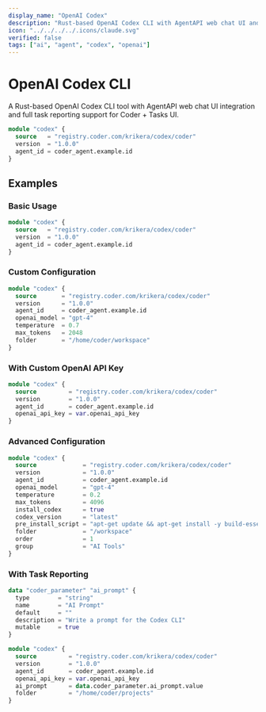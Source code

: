 ```yaml
---
display_name: "OpenAI Codex"
description: "Rust-based OpenAI Codex CLI with AgentAPI web chat UI and task reporting"
icon: "../../../../.icons/claude.svg"
verified: false
tags: ["ai", "agent", "codex", "openai"]
---
```


# OpenAI Codex CLI

A Rust-based OpenAI Codex CLI tool with AgentAPI web chat UI integration and full task reporting support for Coder + Tasks UI.


```tf
module "codex" {
  source   = "registry.coder.com/krikera/codex/coder"
  version  = "1.0.0"
  agent_id = coder_agent.example.id
}
```

## Examples

### Basic Usage

```tf
module "codex" {
  source   = "registry.coder.com/krikera/codex/coder"
  version  = "1.0.0"
  agent_id = coder_agent.example.id
}
```

### Custom Configuration

```tf
module "codex" {
  source       = "registry.coder.com/krikera/codex/coder"
  version      = "1.0.0"
  agent_id     = coder_agent.example.id
  openai_model = "gpt-4"
  temperature  = 0.7
  max_tokens   = 2048
  folder       = "/home/coder/workspace"
}
```

### With Custom OpenAI API Key

```tf
module "codex" {
  source         = "registry.coder.com/krikera/codex/coder"
  version        = "1.0.0"
  agent_id       = coder_agent.example.id
  openai_api_key = var.openai_api_key
}
```

### Advanced Configuration

```tf
module "codex" {
  source             = "registry.coder.com/krikera/codex/coder"
  version            = "1.0.0"
  agent_id           = coder_agent.example.id
  openai_model       = "gpt-4"
  temperature        = 0.2
  max_tokens         = 4096
  install_codex      = true
  codex_version      = "latest"
  pre_install_script = "apt-get update && apt-get install -y build-essential"
  folder             = "/workspace"
  order              = 1
  group              = "AI Tools"
}
```

### With Task Reporting

```tf
data "coder_parameter" "ai_prompt" {
  type        = "string"
  name        = "AI Prompt"
  default     = ""
  description = "Write a prompt for the Codex CLI"
  mutable     = true
}

module "codex" {
  source         = "registry.coder.com/krikera/codex/coder"
  version        = "1.0.0"
  agent_id       = coder_agent.example.id
  openai_api_key = var.openai_api_key
  ai_prompt      = data.coder_parameter.ai_prompt.value
  folder         = "/home/coder/projects"
}
```
